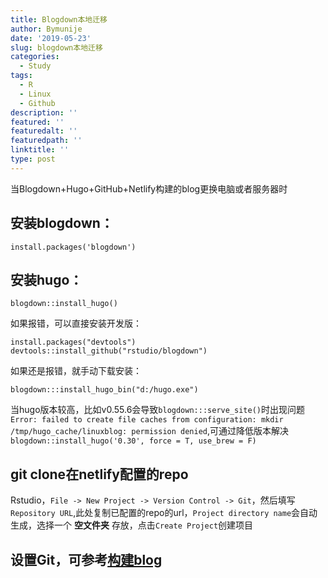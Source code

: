 ```yaml
---
title: Blogdown本地迁移
author: Bymunije
date: '2019-05-23'
slug: blogdown本地迁移
categories:
  - Study
tags:
  - R
  - Linux
  - Github
description: ''
featured: ''
featuredalt: ''
featuredpath: ''
linktitle: ''
type: post
---
```

当Blogdown+Hugo+GitHub+Netlify构建的blog更换电脑或者服务器时

## 安装blogdown：

```
install.packages('blogdown')
```

## 安装hugo：

```
blogdown::install_hugo()
```

如果报错，可以直接安装开发版：
```
install.packages("devtools") devtools::install_github("rstudio/blogdown")
```
   
如果还是报错，就手动下载安装：
```
blogdown:::install_hugo_bin("d:/hugo.exe")
```
当hugo版本较高，比如v0.55.6会导致`blogdown:::serve_site()`时出现问题`Error: failed to create file caches from configuration: mkdir /tmp/hugo_cache/linuxblog: permission denied`,可通过降低版本解决`blogdown::install_hugo('0.30', force = T, use_brew = F)`

## git clone在netlify配置的repo

Rstudio，`File -> New Project -> Version Control -> Git`，然后填写`Repository URL`,此处复制已配置的repo的url，`Project directory name`会自动生成，选择一个 **空文件夹** 存放，点击`Create Project`创建项目

## 设置Git，可参考[构建blog](https://bymunije.netlify.com/study/%E6%9E%84%E5%BB%BAblog/)